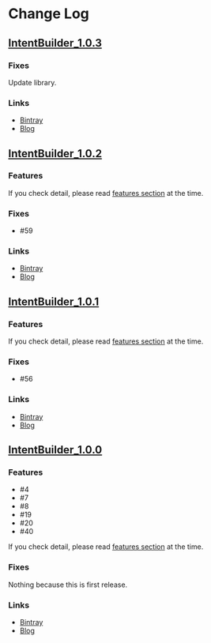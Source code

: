 # Change Log
## [IntentBuilder_1.0.3](https://github.com/TentaShion/AndroidPreparation/releases/tag/IntentBuilder_1.0.3)
### Fixes
Update library.

### Links
* [Bintray](https://bintray.com/shion/maven/work.shion.androidpreparation.intentbuilder/1.0.3)
* [Blog](https://mokumokulog.netlify.com/tech/20200314120638)



## [IntentBuilder_1.0.2](https://github.com/TentaShion/AndroidPreparation/releases/tag/IntentBuilder_1.0.2)
### Features
If you check detail, please read [features section](https://github.com/TentaShion/AndroidPreparation/blob/c9fd30a9e9a17d7dbcf7a37c3f4aa672c8ebd03d/intentbuilder/README.md#features) at the time.

### Fixes
* #59

### Links
* [Bintray](https://bintray.com/shion/maven/work.shion.androidpreparation.intentbuilder/1.0.2)
* [Blog](https://mokumokulog.netlify.com/tech/20200314120638)



## [IntentBuilder_1.0.1](https://github.com/TentaShion/AndroidPreparation/releases/tag/IntentBuilder_1.0.1)
### Features
If you check detail, please read [features section](https://github.com/TentaShion/AndroidPreparation/blob/3bf0b0cbff31114d44887839c4cb91ad6075ef90/intentbuilder/README.md#features) at the time.

### Fixes
* #56

### Links
* [Bintray](https://bintray.com/shion/maven/work.shion.androidpreparation.intentbuilder/1.0.1)
* [Blog](https://mokumokulog.netlify.com/tech/20200314120638)



## [IntentBuilder_1.0.0](https://github.com/TentaShion/AndroidPreparation/releases/tag/IntentBuilder_1.0.0)
### Features
* #4
* #7
* #8
* #19
* #20
* #40

If you check detail, please read [features section](https://github.com/TentaShion/AndroidPreparation/blob/6d27c5745f3cbb75414a4499cf670aa13316c68e/intentbuilder/README.md#features) at the time.

### Fixes
Nothing because this is first release.

### Links
* [Bintray](https://bintray.com/shion/maven/work.shion.androidpreparation.intentbuilder/1.0.0)
* [Blog](https://mokumokulog.netlify.com/tech/20200314120638)
